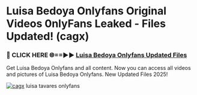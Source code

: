 # Luisa Bedoya Onlyfans Original Videos 0nlyFans Leaked - Files Updated! (cagx)

<h3>🔴 CLICK HERE 🌐==►► <a href="https://tinyurl.com/x26r9saj" rel="nofollow">Luisa Bedoya Onlyfans Updated Files</a></h3>

Get Luisa Bedoya Onlyfans and all content. Now you can access all videos and pictures of Luisa Bedoya Onlyfans. New Updated Files 2025!

[![cagx](https://i.imgur.com/LkgZPqh.gif)](https://tinyurl.com/x26r9saj)
luisa tavares onlyfans